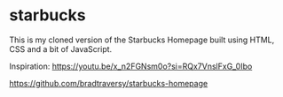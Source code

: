 # starbucks

This is my cloned version of the Starbucks Homepage built using HTML, CSS and a bit of JavaScript.

Inspiration: 
https://youtu.be/x_n2FGNsm0o?si=RQx7VnslFxG_0Ibo

https://github.com/bradtraversy/starbucks-homepage
